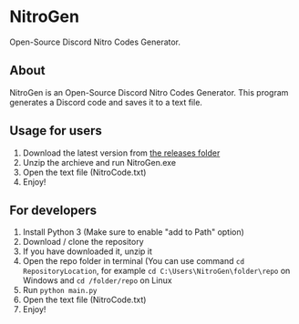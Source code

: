 # NitroGen
Open-Source Discord Nitro Codes Generator.

## About
NitroGen is an Open-Source Discord Nitro Codes Generator.
This program generates a Discord code and saves it to a text file.

## Usage for users
1. Download the latest version from [the releases folder](releases/)
2. Unzip the archieve and run NitroGen.exe
3. Open the text file (NitroCode.txt)
4. Enjoy!

## For developers
1. Install Python 3 (Make sure to enable "add to Path" option)
2. Download / clone the repository
3. If you have downloaded it, unzip it
4. Open the repo folder in terminal (You can use command `cd RepositoryLocation`, for example `cd C:\Users\NitroGen\folder\repo` on Windows and `cd /folder/repo` on Linux
5. Run `python main.py`
6. Open the text file (NitroCode.txt)
7. Enjoy!
